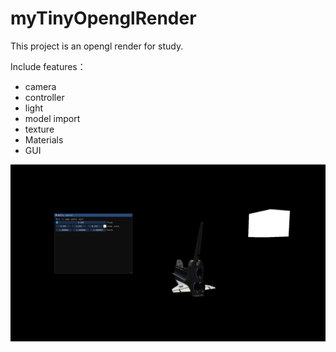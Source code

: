# myTinyOpenglRender

 This project is an opengl render for study.

Include features：

- camera
- controller
- light
- model import
- texture
- Materials
- GUI

![myRender_9ftorvGWhN](README.assets/myRender_9ftorvGWhN.png)

